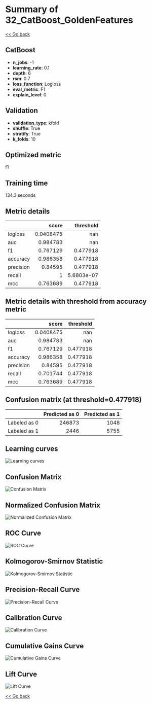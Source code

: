 # Summary of 32_CatBoost_GoldenFeatures

[<< Go back](../README.md)


## CatBoost
- **n_jobs**: -1
- **learning_rate**: 0.1
- **depth**: 6
- **rsm**: 0.7
- **loss_function**: Logloss
- **eval_metric**: F1
- **explain_level**: 0

## Validation
 - **validation_type**: kfold
 - **shuffle**: True
 - **stratify**: True
 - **k_folds**: 10

## Optimized metric
f1

## Training time

134.3 seconds

## Metric details
|           |     score |    threshold |
|:----------|----------:|-------------:|
| logloss   | 0.0408475 | nan          |
| auc       | 0.984783  | nan          |
| f1        | 0.767129  |   0.477918   |
| accuracy  | 0.986358  |   0.477918   |
| precision | 0.84595   |   0.477918   |
| recall    | 1         |   5.6803e-07 |
| mcc       | 0.763689  |   0.477918   |


## Metric details with threshold from accuracy metric
|           |     score |   threshold |
|:----------|----------:|------------:|
| logloss   | 0.0408475 |  nan        |
| auc       | 0.984783  |  nan        |
| f1        | 0.767129  |    0.477918 |
| accuracy  | 0.986358  |    0.477918 |
| precision | 0.84595   |    0.477918 |
| recall    | 0.701744  |    0.477918 |
| mcc       | 0.763689  |    0.477918 |


## Confusion matrix (at threshold=0.477918)
|              |   Predicted as 0 |   Predicted as 1 |
|:-------------|-----------------:|-----------------:|
| Labeled as 0 |           246873 |             1048 |
| Labeled as 1 |             2446 |             5755 |

## Learning curves
![Learning curves](learning_curves.png)
## Confusion Matrix

![Confusion Matrix](confusion_matrix.png)


## Normalized Confusion Matrix

![Normalized Confusion Matrix](confusion_matrix_normalized.png)


## ROC Curve

![ROC Curve](roc_curve.png)


## Kolmogorov-Smirnov Statistic

![Kolmogorov-Smirnov Statistic](ks_statistic.png)


## Precision-Recall Curve

![Precision-Recall Curve](precision_recall_curve.png)


## Calibration Curve

![Calibration Curve](calibration_curve_curve.png)


## Cumulative Gains Curve

![Cumulative Gains Curve](cumulative_gains_curve.png)


## Lift Curve

![Lift Curve](lift_curve.png)



[<< Go back](../README.md)
